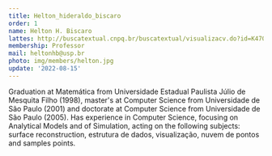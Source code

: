 ```yaml
---
title: Helton_hideraldo_biscaro
order: 1
name: Helton H. Biscaro
lattes: http://buscatextual.cnpq.br/buscatextual/visualizacv.do?id=K4703255H6
membership: Professor
mail: heltonhb@usp.br
photo: img/members/helton.jpg
update: '2022-08-15'
---
```


Graduation at Matemática from Universidade Estadual Paulista Júlio de Mesquita Filho (1998), master's at Computer Science from Universidade de São Paulo (2001) and doctorate at Computer Science from Universidade de São Paulo (2005). Has experience in Computer Science, focusing on Analytical Models and of Simulation, acting on the following subjects: surface reconstruction, estrutura de dados, visualização, nuvem de pontos and samples points.


